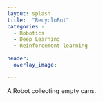 ```yaml
---
layout: splash
title:  "RecycloBot"
categories : 
  - Robotics
  - Deep Learning
  - Reinforcement learning

header: 
  overlay_image: 

---
```


A Robot collecting empty cans.